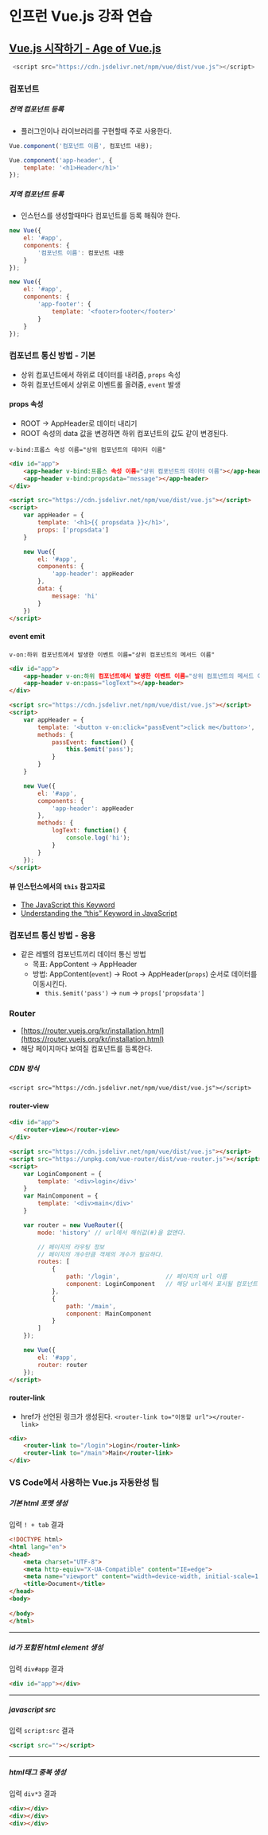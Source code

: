 # 인프런 Vue.js 강좌 연습
## [Vue.js 시작하기 - Age of Vue.js](https://www.inflearn.com/course/Age-of-Vuejs/dashboard)



```javascript
 <script src="https://cdn.jsdelivr.net/npm/vue/dist/vue.js"></script>
```  
  
### 컴포넌트

##### 전역 컴포넌트 등록
- 플러그인이나 라이브러리를 구현할때 주로 사용한다.
```javascript
Vue.component('컴포넌트 이름', 컴포넌트 내용);

Vue.component('app-header', {
    template: '<h1>Header</h1>'
});

```

##### 지역 컴포넌트 등록
- 인스턴스를 생성할때마다 컴포넌트를 등록 해줘야 한다.
```javascript
new Vue({
    el: '#app',
    components: {
        '컴포넌트 이름': 컴포넌트 내용
    }
});

new Vue({
    el: '#app',
    components: {
        'app-footer': {
            template: '<footer>footer</footer>'
        }
    }
});
```


### 컴포넌트 통신 방법 - 기본
- 상위 컴포넌트에서 하위로 데이터를 내려줌, `props` 속성
- 하위 컴포넌트에서 상위로 이벤트롤 올려줌, `event` 발생


#### props 속성
- ROOT -> AppHeader로 데이터 내리기
- ROOT 속성의 data 값을 변경하면 하위 컴포넌트의 값도 같이 변경된다.  

`v-bind:프롭스 속성 이름="상위 컴포넌트의 데이터 이름"`
```html
<div id="app">
    <app-header v-bind:프롭스 속성 이름="상위 컴포넌트의 데이터 이름"></app-header>
    <app-header v-bind:propsdata="message"></app-header>
</div>

<script src="https://cdn.jsdelivr.net/npm/vue/dist/vue.js"></script>
<script>
    var appHeader = {
        template: '<h1>{{ propsdata }}</h1>',
        props: ['propsdata']
    }

    new Vue({
        el: '#app',
        components: {
            'app-header': appHeader
        },
        data: {
            message: 'hi'
        }
    })
</script>
```

#### event emit
`v-on:하위 컴포넌트에서 발생한 이벤트 이름="상위 컴포넌트의 메서드 이름"`
```html
<div id="app">
    <app-header v-on:하위 컴포넌트에서 발생한 이벤트 이름="상위 컴포넌트의 메서드 이름"></app-header>
    <app-header v-on:pass="logText"></app-header>
</div>

<script src="https://cdn.jsdelivr.net/npm/vue/dist/vue.js"></script>
<script>
    var appHeader = {
        template: '<button v-on:click="passEvent">click me</button>',
        methods: {
            passEvent: function() {
                this.$emit('pass');
            }
        }
    }

    new Vue({
        el: '#app',
        components: {
            'app-header': appHeader
        },
        methods: {
            logText: function() {
                console.log('hi');
            }
        }
    });
</script>
```

#### 뷰 인스턴스에서의 `this` 참고자료
- [The JavaScript this Keyword](https://www.w3schools.com/js/js_this.asp)
- [Understanding the “this” Keyword in JavaScript](https://betterprogramming.pub/understanding-the-this-keyword-in-javascript-cb76d4c7c5e8)


### 컴포넌트 통신 방법 - 응용
- 같은 레벨의 컴포넌트끼리 데이터 통신 방법
    - 목표: AppContent -> AppHeader
    - 방법: AppContent(`event`) -> Root -> AppHeader(`props`) 순서로 데이터를 이동시킨다.
        - `this.$emit('pass')` -> `num` -> `props['propsdata']`



### Router
- [https://router.vuejs.org/kr/installation.html](https://router.vuejs.org/kr/installation.html)
- 해당 페이지마다 보여질 컴포넌트를 등록한다.

##### CDN 방식
`<script src="https://cdn.jsdelivr.net/npm/vue/dist/vue.js"></script>`

#### router-view
```html
<div id="app">
    <router-view></router-view>
</div>

<script src="https://cdn.jsdelivr.net/npm/vue/dist/vue.js"></script>
<script src="https://unpkg.com/vue-router/dist/vue-router.js"></script>
<script>
    var LoginComponent = {
        template: '<div>login</div>'
    }
    var MainComponent = {
        template: '<div>main</div>'
    }

    var router = new VueRouter({
        mode: 'history' // url에서 해쉬값(#)을 없앤다.

        // 페이지의 라우팅 정보
        // 페이지의 개수만큼 객체의 개수가 필요하다.
        routes: [
            {
                path: '/login',             // 페이지의 url 이름
                component: LoginComponent   // 해당 url에서 표시될 컴포넌트
            },
            {
                path: '/main',
                component: MainComponent
            }
        ]
    });

    new Vue({
        el: '#app',
        router: router
    });
</script>
```

#### router-link
- href가 선언된 링크가 생성된다.
`<router-link to="이동할 url"></router-link>`
```html
<div>
    <router-link to="/login">Login</router-link>
    <router-link to="/main">Main</router-link>
</div>
```






### VS Code에서 사용하는 Vue.js 자동완성 팁
##### 기본 html 포맷 생성
입력 
    `! + tab`
결과
```html
<!DOCTYPE html>
<html lang="en">
<head>
    <meta charset="UTF-8">
    <meta http-equiv="X-UA-Compatible" content="IE=edge">
    <meta name="viewport" content="width=device-width, initial-scale=1.0">
    <title>Document</title>
</head>
<body>
    
</body>
</html>
```
---

##### id가 포함된 html element 생성
입력
`div#app`
결과
```html
<div id="app"></div>
```
---

##### javascript src
입력
`script:src`
결과
```html
<script src=""></script>
```
---

##### html태그 중복 생성
입력
`div*3`
결과
```html
<div></div>
<div></div>
<div></div>
```